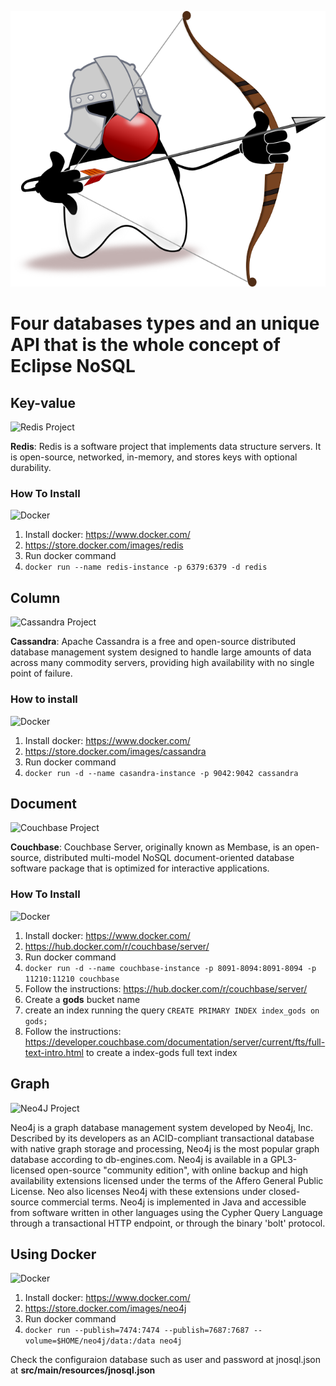 ![Eclipse JNoSQL Artemis Project](https://github.com/JNOSQL/diana-site/blob/master/images/duke-artemis.png)
# Four databases types and an unique API that is the whole concept of Eclipse NoSQL

## Key-value

![Redis Project](https://jnosql.github.io/img/logos/redis.png)



**Redis**: Redis is a software project that implements data structure servers. It is open-source, networked, in-memory, and stores keys with optional durability.

### How To Install


![Docker](https://www.docker.com/sites/default/files/horizontal_large.png)


1. Install docker: https://www.docker.com/
1. https://store.docker.com/images/redis
1. Run docker command
1. `docker run --name redis-instance -p 6379:6379 -d redis`


## Column

![Cassandra Project](https://jnosql.github.io/img/logos/cassandra.png)


**Cassandra**: Apache Cassandra is a free and open-source distributed database management system designed to handle large amounts of data across many commodity servers, providing high availability with no single point of failure.

### How to install

![Docker](https://www.docker.com/sites/default/files/horizontal_large.png)


1. Install docker: https://www.docker.com/
1. https://store.docker.com/images/cassandra
1. Run docker command
1. `docker run -d --name casandra-instance -p 9042:9042 cassandra`

## Document

![Couchbase Project](https://jnosql.github.io/img/logos/couchbase.svg)


**Couchbase**: Couchbase Server, originally known as Membase, is an open-source, distributed multi-model NoSQL document-oriented database software package that is optimized for interactive applications.


### How To Install

![Docker](https://www.docker.com/sites/default/files/horizontal_large.png)


1. Install docker: https://www.docker.com/
1. https://hub.docker.com/r/couchbase/server/
1. Run docker command
1. `docker run -d --name couchbase-instance -p 8091-8094:8091-8094 -p 11210:11210 couchbase`
1. Follow the instructions: https://hub.docker.com/r/couchbase/server/
1. Create a **gods** bucket name
1. create an index running the query `CREATE PRIMARY INDEX index_gods on gods;`
1. Follow the instructions: https://developer.couchbase.com/documentation/server/current/fts/full-text-intro.html to create a index-gods full text index

## Graph

![Neo4J Project](http://www.jnosql.org/img/logos/neo4j.png)

Neo4j is a graph database management system developed by  Neo4j, Inc. Described by its developers as an ACID-compliant transactional database with native graph storage and processing, Neo4j is the most popular graph database according to db-engines.com. Neo4j is available in a GPL3-licensed open-source "community edition", with online backup and high availability extensions licensed under the terms of the Affero General Public License. Neo also licenses Neo4j with these extensions under closed-source commercial terms. Neo4j is implemented in Java and accessible from software written in other languages using the Cypher Query Language through a transactional HTTP endpoint, or through the binary 'bolt' protocol.

## Using Docker

![Docker](https://www.docker.com/sites/default/files/horizontal_large.png)


1. Install docker: https://www.docker.com/
1. https://store.docker.com/images/neo4j
1. Run docker command
1. `docker run --publish=7474:7474 --publish=7687:7687 --volume=$HOME/neo4j/data:/data neo4j`


Check the configuraion database such as user and password at jnosql.json at **src/main/resources/jnosql.json**